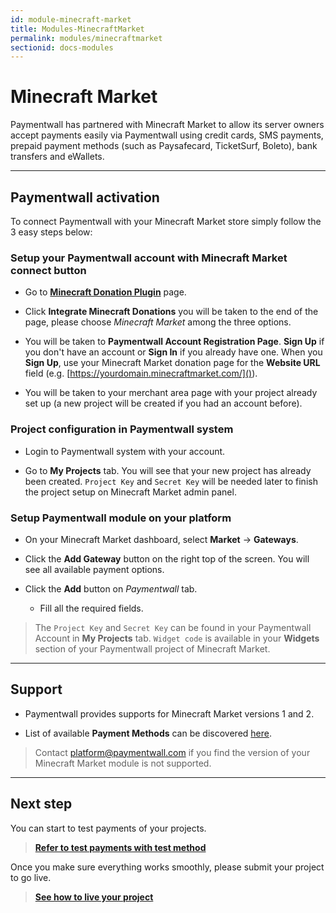 ```yaml
---
id: module-minecraft-market
title: Modules-MinecraftMarket
permalink: modules/minecraftmarket
sectionid: docs-modules
---
```


# Minecraft Market

Paymentwall has partnered with Minecraft Market to allow its server owners accept payments easily via Paymentwall using credit cards, SMS payments, prepaid payment methods (such as Paysafecard, TicketSurf, Boleto), bank transfers and eWallets.

***

## Paymentwall activation

To connect Paymentwall with your Minecraft Market store simply follow the 3 easy steps below:

### Setup your Paymentwall account with Minecraft Market connect button

+ Go to **[Minecraft Donation Plugin](https://www.paymentwall.com/en/payment-solutions/minecraft-donation-plugin)** page.

+ Click **Integrate Minecraft Donations** you will be taken to the end of the page, please choose *Minecraft Market* among the three options.

+ You will be taken to **Paymentwall Account Registration Page**. **Sign Up** if you don't have an account or **Sign In** if you already have one. When you **Sign Up**, use your Minecraft Market donation page for the **Website URL** field (e.g. [https://yourdomain.minecraftmarket.com/]()).

+ You will be taken to your merchant area page with your project already set up (a new project will be created if you had an account before).

### Project configuration in Paymentwall system

+ Login to Paymentwall system with your account.

+ Go to **My Projects** tab. You will see that your new project has already been created. ```Project Key``` and ```Secret Key``` will be needed later to finish the project setup on Minecraft Market admin panel.

### Setup Paymentwall module on your platform
+ On your Minecraft Market dashboard, select **Market** -> **Gateways**.

+ Click the **Add Gateway** button on the right top of the screen. You will see all available payment options.

+ Click the **Add** button on *Paymentwall* tab.

	- Fill all the required fields.

> The ```Project Key``` and ```Secret Key``` can be found in your Paymentwall Account in **My Projects** tab. ```Widget code``` is available in your **Widgets** section of your Paymentwall project of Minecraft Market.

***

## Support

+ Paymentwall provides supports for Minecraft Market versions 1 and 2.

+ List of available **Payment Methods** can be discovered [here](https://www.paymentwall.com/en/payment-methods).

> Contact [platform@paymentwall.com](mailto:platform@paymentwall.com) if you find the version of your Minecraft Market module is not supported.

***

## Next step

You can start to test payments of your projects.

> **[Refer to test payments with test method](/sandbox/test-payment)**

Once you make sure everything works smoothly, please submit your project to go live.

> **[See how to live your project](/guides/review-home)**